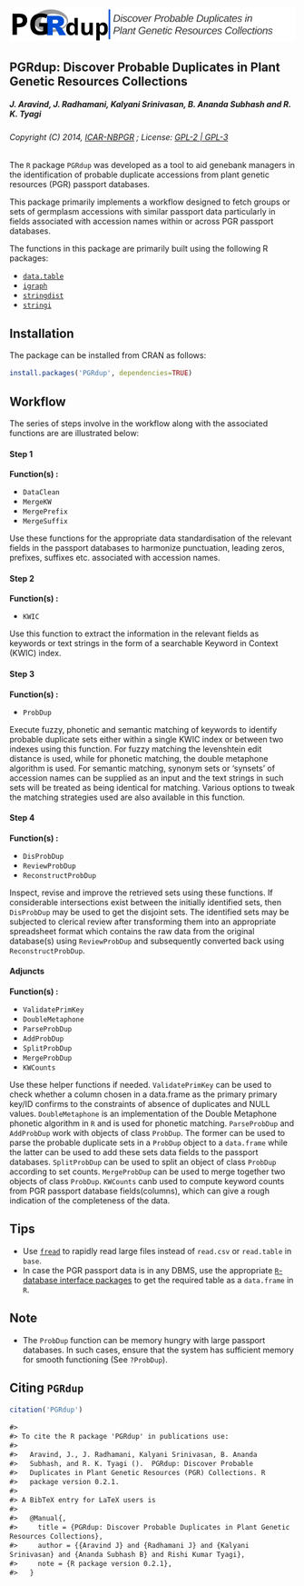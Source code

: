 ![PGRdup](inst/extdata/PGRdup.svg)

PGRdup: Discover Probable Duplicates in Plant Genetic Resources Collections
---------------------------------------------------------------------------

##### *J. Aravind, J. Radhamani, Kalyani Srinivasan, B. Ananda Subhash and R. K. Tyagi*

###### Copyright (C) 2014, [ICAR-NBPGR](http://www.nbpgr.ernet.in/) ; License: [GPL-2 | GPL-3](http://www.r-project.org/Licenses/)

The `R` package `PGRdup` was developed as a tool to aid genebank managers in the identification of probable duplicate accessions from plant genetic resources (PGR) passport databases.

This package primarily implements a workflow designed to fetch groups or sets of germplasm accessions with similar passport data particularly in fields associated with accession names within or across PGR passport databases.

The functions in this package are primarily built using the following R packages:

-   [`data.table`](http://cran.r-project.org/web/packages/data.table/index.html)
-   [`igraph`](http://cran.r-project.org/web/packages/igraph/index.html)
-   [`stringdist`](http://cran.r-project.org/web/packages/stringdist/index.html)
-   [`stringi`](http://cran.r-project.org/web/packages/stringi/index.html)

Installation
------------

The package can be installed from CRAN as follows:

``` r
install.packages('PGRdup', dependencies=TRUE)
```

Workflow
--------

The series of steps involve in the workflow along with the associated functions are are illustrated below:

#### Step 1

**Function(s) :**

-   `DataClean`
-   `MergeKW`
-   `MergePrefix`
-   `MergeSuffix`

Use these functions for the appropriate data standardisation of the relevant fields in the passport databases to harmonize punctuation, leading zeros, prefixes, suffixes etc. associated with accession names.

#### Step 2

**Function(s) :**

-   `KWIC`

Use this function to extract the information in the relevant fields as keywords or text strings in the form of a searchable Keyword in Context (KWIC) index.

#### Step 3

**Function(s) :**

-   `ProbDup`

Execute fuzzy, phonetic and semantic matching of keywords to identify probable duplicate sets either within a single KWIC index or between two indexes using this function. For fuzzy matching the levenshtein edit distance is used, while for phonetic matching, the double metaphone algorithm is used. For semantic matching, synonym sets or ‘synsets’ of accession names can be supplied as an input and the text strings in such sets will be treated as being identical for matching. Various options to tweak the matching strategies used are also available in this function.

#### Step 4

**Function(s) :**

-   `DisProbDup`
-   `ReviewProbDup`
-   `ReconstructProbDup`

Inspect, revise and improve the retrieved sets using these functions. If considerable intersections exist between the initially identified sets, then `DisProbDup` may be used to get the disjoint sets. The identified sets may be subjected to clerical review after transforming them into an appropriate spreadsheet format which contains the raw data from the original database(s) using `ReviewProbDup` and subsequently converted back using `ReconstructProbDup`.

#### Adjuncts

**Function(s) :**

-   `ValidatePrimKey`
-   `DoubleMetaphone`
-   `ParseProbDup`
-   `AddProbDup`
-   `SplitProbDup`
-   `MergeProbDup`
-   `KWCounts`

Use these helper functions if needed. `ValidatePrimKey` can be used to check whether a column chosen in a data.frame as the primary primary key/ID confirms to the constraints of absence of duplicates and NULL values. `DoubleMetaphone` is an implementation of the Double Metaphone phonetic algorithm in `R` and is used for phonetic matching. `ParseProbDup` and `AddProbDup` work with objects of class `ProbDup`. The former can be used to parse the probable duplicate sets in a `ProbDup` object to a `data.frame` while the latter can be used to add these sets data fields to the passport databases. `SplitProbDup` can be used to split an object of class `ProbDup` according to set counts. `MergeProbDup` can be used to merge together two objects of class `ProbDup`. `KWCounts` canb used to compute keyword counts from PGR passport database fields(columns), which can give a rough indication of the completeness of the data.

Tips
----

-   Use [`fread`](http://www.rdocumentation.org/packages/data.table/functions/fread) to rapidly read large files instead of `read.csv` or `read.table` in `base`.
-   In case the PGR passport data is in any DBMS, use the appropriate [`R`-database interface packages](http://www.burns-stat.com/r-database-interfaces/) to get the required table as a `data.frame` in `R`.

Note
----

-   The `ProbDup` function can be memory hungry with large passport databases. In such cases, ensure that the system has sufficient memory for smooth functioning (See `?ProbDup`).

Citing `PGRdup`
---------------

``` r
citation('PGRdup')
```

    #> 
    #> To cite the R package 'PGRdup' in publications use:
    #> 
    #>   Aravind, J., J. Radhamani, Kalyani Srinivasan, B. Ananda
    #>   Subhash, and R. K. Tyagi ().  PGRdup: Discover Probable
    #>   Duplicates in Plant Genetic Resources (PGR) Collections. R
    #>   package version 0.2.1.
    #> 
    #> A BibTeX entry for LaTeX users is
    #> 
    #>   @Manual{,
    #>     title = {PGRdup: Discover Probable Duplicates in Plant Genetic Resources Collections},
    #>     author = {{Aravind J} and {Radhamani J} and {Kalyani Srinivasan} and {Ananda Subhash B} and Rishi Kumar Tyagi},
    #>     note = {R package version 0.2.1},
    #>   }
